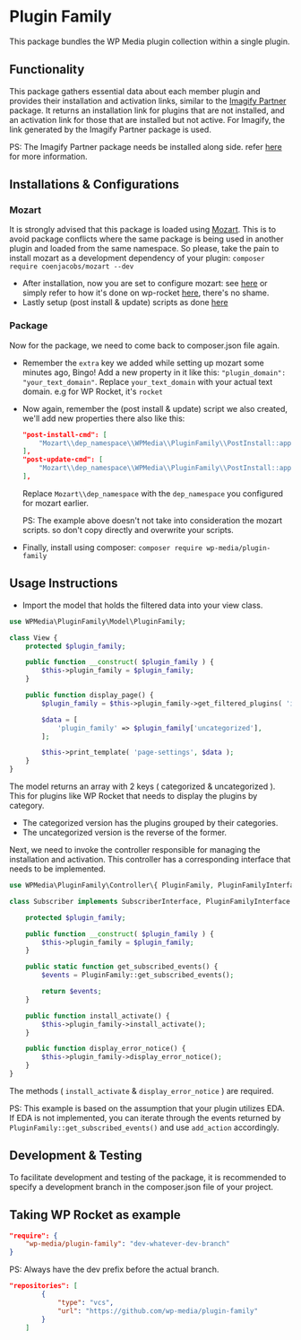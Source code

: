 # Plugin Family

This package bundles the WP Media plugin collection within a single plugin.

## Functionality

This package gathers essential data about each member plugin and provides their installation and activation links, similar to the [Imagify Partner](https://github.com/wp-media/wp-imagify-partner/) package. It returns an installation link for plugins that are not installed, and an activation link for those that are installed but not active.
For Imagify, the link generated by the Imagify Partner package is used.

PS: The Imagify Partner package needs be installed along side. refer [here](https://github.com/wp-media/wp-imagify-partner/) for more information.


## Installations & Configurations

### Mozart
It is strongly advised that this package is loaded using [Mozart](https://github.com/coenjacobs/mozart). This is to avoid package conflicts where the same package is being used in another plugin and loaded from the same namespace. So please, take the pain to install mozart as a development dependency of your plugin:
`composer require coenjacobs/mozart --dev`

- After installation, now you are set to configure mozart: see [here](https://github.com/coenjacobs/mozart?tab=readme-ov-file#configuration) or simply refer to how it's done on wp-rocket [here](https://github.com/wp-media/wp-rocket/blob/df52190a44f6b07cd23dd1fa9f6790df0558ef4c/composer.json#L113), there's no shame.
- Lastly setup (post install & update) scripts as done [here](https://github.com/coenjacobs/mozart?tab=readme-ov-file#scripts) 

### Package

Now for the package, we need to come back to composer.json file again.
- Remember the `extra` key we added while setting up mozart some minutes ago, Bingo! Add a new property in it like this: `"plugin_domain": "your_text_domain"`. Replace `your_text_domain` with your actual text domain. e.g for WP Rocket, it's `rocket`
- Now again, remember the (post install & update) script we also created, we'll add new properties there also like this:

    ```json
    "post-install-cmd": [
        "Mozart\\dep_namespace\\WPMedia\\PluginFamily\\PostInstall::apply_text_domain"
    ],
    "post-update-cmd": [
        "Mozart\\dep_namespace\\WPMedia\\PluginFamily\\PostInstall::apply_text_domain"
    ],
    ```
    Replace `Mozart\\dep_namespace` with the `dep_namespace` you configured for mozart earlier.

    PS: The example above doesn't not take into consideration the mozart scripts. so don't copy directly and overwrite your scripts.

- Finally, install using composer: `composer require wp-media/plugin-family`

## Usage Instructions

- Import the model that holds the filtered data into your view class.

```php
use WPMedia\PluginFamily\Model\PluginFamily;

class View {
    protected $plugin_family;

    public function __construct( $plugin_family ) {
        $this->plugin_family = $plugin_family;
    }

    public function display_page() {
		$plugin_family = $this->plugin_family->get_filtered_plugins( 'imagify/imagify' );

		$data = [
			'plugin_family' => $plugin_family['uncategorized'],
		];

		$this->print_template( 'page-settings', $data );
	}
}
```
The model returns an array with 2 keys ( categorized & uncategorized ). This for plugins like WP Rocket that needs to display the plugins by category.

- The categorized version has the plugins grouped by their categories.
- The uncategorized version is the reverse of the former.

Next, we need to invoke the controller responsible for managing the installation and activation. This controller has a corresponding interface that needs to be implemented.

```php
use WPMedia\PluginFamily\Controller\{ PluginFamily, PluginFamilyInterface };

class Subscriber implements SubscriberInterface, PluginFamilyInterface {

    protected $plugin_family;

    public function __construct( $plugin_family ) {
        $this->plugin_family = $plugin_family;
    }

	public static function get_subscribed_events() {
        $events = PluginFamily::get_subscribed_events();

        return $events;
	}

    public function install_activate() {
        $this->plugin_family->install_activate();
    }

    public function display_error_notice() {
        $this->plugin_family->display_error_notice();
    }
}
```
The methods ( `install_activate` & `display_error_notice` ) are required.

PS: This example is based on the assumption that your plugin utilizes EDA. If EDA is not implemented, you can iterate through the events returned by `PluginFamily::get_subscribed_events()` and use `add_action` accordingly.

## Development & Testing

To facilitate development and testing of the package, it is recommended to specify a development branch in the composer.json file of your project.

## Taking WP Rocket as example

```JSON
"require": {
    "wp-media/plugin-family": "dev-whatever-dev-branch"
}
```

PS: Always have the dev prefix before the actual branch.

```JSON
"repositories": [
        {
            "type": "vcs",
            "url": "https://github.com/wp-media/plugin-family"
        }
    ]
```